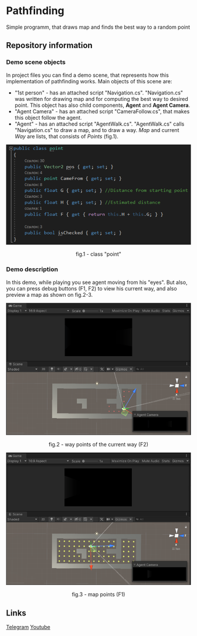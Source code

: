 # Pathfinding

Simple programm, that draws map and finds the best way to a random point

## Repository information

### Demo scene objects
In project files you can find a demo scene, that represents how this implementation of pathfinding works. 
Main objects of this scene are:
* "1st person" - has an attached script "Navigation.cs". "Navigation.cs" was written for drawing map and for computing the best way to desired point. This object has also child components, **Agent** and **Agent Camera**.
* "Agent Camera" - has an attached script "CameraFollow.cs", that makes this object follow the agent. 
* "Agent" - has an attached script "AgentWalk.cs". "AgentWalk.cs" calls "Navigation.cs" to draw a map, and to draw a way. *Map* and current *Way* are lists, that consists of *Points* (fig.1).
<p align="center"><img src="/GithubMedia/point.PNG" alt="point class"></p>
<p align="center">fig.1 - class "point"</p>

### Demo description
In this demo, while playing you see agent moving from his "eyes". But also, you can press debug buttons (F1, F2) to view his current way, and also preview a map as shown on fig.2-3.
<p align="center"><img src="/GithubMedia/waypoints.PNG" alt="way points"></p>
<p align="center">fig.2 - way points of the current way (F2)</p>
<p align="center"><img src="/GithubMedia/mappoints.PNG" alt="map points"></p>
<p align="center">fig.3 - map points (F1)</p>

## Links

[Telegram] [Youtube]

[Youtube]: https://www.youtube.com/channel/UC3kV-wnqBE3Y2tdtdSrjvGQ
[Telegram]: https://t.me/exeersitus